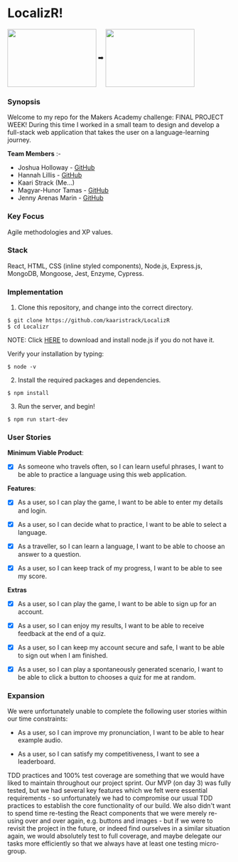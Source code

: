 # LocalizR!

<img align="center" src="https://image.ibb.co/mvnCbn/la_index.png" width="200" height="130"/> :arrow_right:
<img align="center" src="https://preview.ibb.co/jetcbn/la_languagepage.png" width="200" height="130"/>

### Synopsis

Welcome to my repo for the Makers Academy challenge: FINAL PROJECT WEEK!
During this time I worked in a small team to design and develop a full-stack web application that takes the user on a language-learning journey.

__Team Members__ :-
- Joshua Holloway - [GitHub](https://github.com/JoshuaJFHolloway)
- Hannah Lillis - [GitHub](https://github.com/hannahlillis)
- Kaari Strack (Me...)
- Magyar-Hunor Tamas - [GitHub](https://github.com/tamasmagyarhunor88)
- Jenny Arenas Marin - [GitHub](https://github.com/jennymarin1989)

### Key Focus

Agile methodologies and XP values.

### Stack

React, HTML, CSS (inline styled components), Node.js, Express.js, MongoDB, Mongoose, Jest, Enzyme, Cypress.

### Implementation

1) Clone this repository, and change into the correct directory.
```
$ git clone https://github.com/kaaristrack/LocalizR
$ cd Localizr
```
NOTE: Click [HERE](https://nodejs.org/en/) to download and install node.js if you do not have it.

Verify your installation by typing:
```
$ node -v
```
2) Install the required packages and dependencies.
```
$ npm install
```
3) Run the server, and begin!
```
$ npm run start-dev
```

### User Stories

__Minimum Viable Product__:

- [x] As someone who travels often, so I can learn useful phrases, I want to be able to practice a language using this web application.

__Features__:

- [x] As a user, so I can play the game, I want to be able to enter my details and login.

- [x] As a user, so I can decide what to practice, I want to be able to select a language.

- [x] As a traveller, so I can learn a language, I want to be able to choose an answer to a question.

- [x] As a user, so I can keep track of my progress, I want to be able to see my score.

__Extras__

- [x] As a user, so I can play the game, I want to be able to sign up for an account.

- [x] As a user, so I can enjoy my results, I want to be able to receive feedback at the end of a quiz.

- [x] As a user, so I can keep my account secure and safe, I want to be able to sign out when I am finished.

- [x] As a user, so I can play a spontaneously generated scenario, I want to be able to click a button to chooses a quiz for me at random.

### Expansion

We were unfortunately unable to complete the following user stories within our time constraints:

- As a user, so I can improve my pronunciation, I want to be able to hear example audio.

- As a user, so I can satisfy my competitiveness, I want to see a leaderboard.

TDD practices and 100% test coverage are something that we would have liked to maintain throughout our project sprint. Our MVP (on day 3) was fully tested, but we had several key features which we felt were essential requirements - so unfortunately we had to compromise our usual TDD practices to establish the core functionality of our build. We also didn't want to spend time re-testing the React components that we were merely re-using over and over again, e.g. buttons and images - but if we were to revisit the project in the future, or indeed find ourselves in a similar situation again, we would absolutely test to full coverage, and maybe delegate our tasks more efficiently so that we always have at least one testing micro-group.
